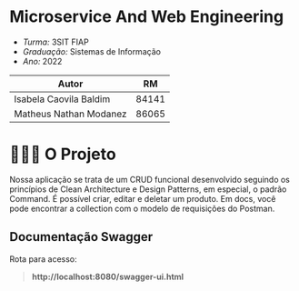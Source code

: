 #  **Microservice And Web Engineering**



* *Turma:* 3SIT FIAP
* *Graduação:* Sistemas de Informação
* *Ano:* 2022

| Autor               | RM                                                |
| ----------------- | ---------------------------------------------------------------- |
| Isabela Caovila Baldim        | 84141 |
| Matheus Nathan Modanez        | 86065 |


# 👨🏻‍💻 O Projeto
Nossa aplicação se trata de um CRUD funcional desenvolvido seguindo os princípios de Clean Architecture e Design Patterns, em especial, o padrão Command. É possível criar, editar e deletar um produto. Em docs, você pode encontrar a collection com o modelo de requisições do Postman.
## Documentação Swagger
Rota para acesso:
> **http://localhost:8080/swagger-ui.html**

